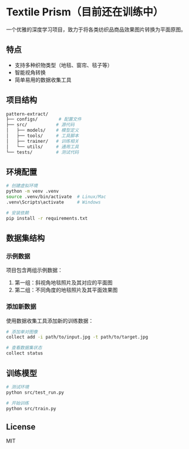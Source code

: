 # Textile Prism（目前还在训练中）

一个优雅的深度学习项目，致力于将各类纺织品商品效果图片转换为平面原图。

## 特点
- 支持多种织物类型（地毯、窗帘、毯子等）
- 智能视角转换
- 简单易用的数据收集工具

## 项目结构

```bash
pattern-extract/
├── configs/        # 配置文件
├── src/           # 源代码
│   ├── models/    # 模型定义
│   ├── tools/     # 工具脚本
│   ├── trainer/   # 训练相关
│   └── utils/     # 通用工具
└── tests/         # 测试代码
```

## 环境配置

```bash
# 创建虚拟环境
python -m venv .venv
source .venv/bin/activate  # Linux/Mac
.venv\Scripts\activate     # Windows

# 安装依赖
pip install -r requirements.txt
```

## 数据集结构

### 示例数据
项目包含两组示例数据：
1. 第一组：斜视角地毯照片及其对应的平面图
2. 第二组：不同角度的地毯照片及其平面效果图

### 添加新数据
使用数据收集工具添加新的训练数据：

```bash
# 添加单对图像
collect add -i path/to/input.jpg -t path/to/target.jpg

# 查看数据集状态
collect status
```

## 训练模型

```bash
# 测试环境
python src/test_run.py

# 开始训练
python src/train.py
```

## License

MIT